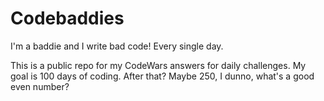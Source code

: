 # Codebaddies
I'm a baddie and I write bad code! Every single day.

This is a public repo for my CodeWars answers for daily challenges. My goal is 100 days of coding. After that? Maybe 250, I dunno, what's a good even number?
